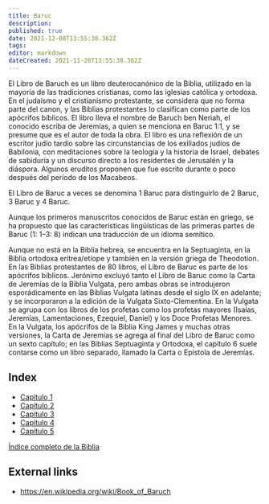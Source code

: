 ```yaml
---
title: Baruc
description: 
published: true
date: 2021-12-08T13:55:38.362Z
tags: 
editor: markdown
dateCreated: 2021-11-28T13:55:38.362Z
---
```


El Libro de Baruch es un libro deuterocanónico de la Biblia, utilizado en la mayoría de las tradiciones cristianas, como las iglesias católica y ortodoxa. En el judaísmo y el cristianismo protestante, se considera que no forma parte del canon, y las Biblias protestantes lo clasifican como parte de los apócrifos bíblicos. El libro lleva el nombre de Baruch ben Neriah, el conocido escriba de Jeremías, a quien se menciona en Baruc 1:1, y se presume que es el autor de toda la obra. El libro es una reflexión de un escritor judío tardío sobre las circunstancias de los exiliados judíos de Babilonia, con meditaciones sobre la teología y la historia de Israel, debates de sabiduría y un discurso directo a los residentes de Jerusalén y la diáspora. Algunos eruditos proponen que fue escrito durante o poco después del período de los Macabeos.

El Libro de Baruc a veces se denomina 1 Baruc para distinguirlo de 2 Baruc, 3 Baruc y 4 Baruc. 

Aunque los primeros manuscritos conocidos de Baruc están en griego, se ha propuesto que las características lingüísticas de las primeras partes de Baruc (1: 1–3: 8) indican una traducción de un idioma semítico.

Aunque no está en la Biblia hebrea, se encuentra en la Septuaginta, en la Biblia ortodoxa eritrea/etíope y también en la versión griega de Theodotion. En las Biblias protestantes de 80 libros, el Libro de Baruc es parte de los apócrifos bíblicos. Jerónimo excluyó tanto el Libro de Baruc como la Carta de Jeremías de la Biblia Vulgata, pero ambas obras se introdujeron esporádicamente en las Biblias Vulgata latinas desde el siglo IX en adelante; y se incorporaron a la edición de la Vulgata Sixto-Clementina. En la Vulgata se agrupa con los libros de los profetas como los profetas mayores (Isaías, Jeremías, Lamentaciones, Ezequiel, Daniel) y los Doce Profetas Menores. En la Vulgata, los apócrifos de la Biblia King James y muchas otras versiones, la Carta de Jeremías se agrega al final del Libro de Baruc como un sexto capítulo; en las Biblias Septuaginta y Ortodoxa, el capítulo 6 suele contarse como un libro separado, llamado la Carta o Epístola de Jeremías.

## Index

- [Capítulo 1](/es/Bible/Baruch/1)
- [Capítulo 2](/es/Bible/Baruch/2)
- [Capítulo 3](/es/Bible/Baruch/3)
- [Capítulo 4](/es/Bible/Baruch/4)
- [Capítulo 5](/es/Bible/Baruch/5)



[Índice completo de la Biblia](/es/index/bible)


## External links

- https://en.wikipedia.org/wiki/Book_of_Baruch
